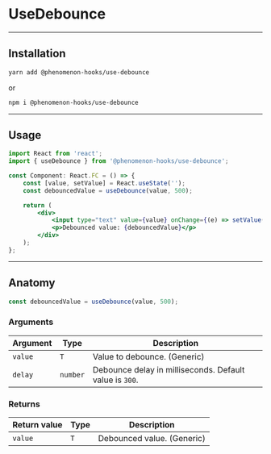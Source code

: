 # UseDebounce

---

## Installation

```bash
yarn add @phenomenon-hooks/use-debounce
```

or

```bash
npm i @phenomenon-hooks/use-debounce
```

---

## Usage

```jsx
import React from 'react';
import { useDebounce } from '@phenomenon-hooks/use-debounce';

const Component: React.FC = () => {
    const [value, setValue] = React.useState('');
    const debouncedValue = useDebounce(value, 500);

    return (
        <div>
            <input type="text" value={value} onChange={(e) => setValue(e.target.value)} />
            <p>Debounced value: {debouncedValue}</p>
        </div>
    );
};
```

---

## Anatomy

```jsx
const debouncedValue = useDebounce(value, 500);
```

### Arguments

| Argument | Type     | Description                                             |
| -------- | -------- | ------------------------------------------------------- |
| `value`  | `T`      | Value to debounce. (Generic)                            |
| `delay`  | `number` | Debounce delay in milliseconds. Default value is `300`. |

### Returns

| Return value | Type | Description                |
| ------------ | ---- | -------------------------- |
| `value`      | `T`  | Debounced value. (Generic) |

